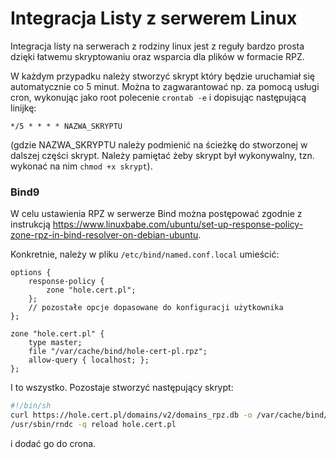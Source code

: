 # Integracja Listy z serwerem Linux

Integracja listy na serwerach z rodziny linux jest z reguły bardzo prosta dzięki łatwemu skryptowaniu oraz wsparcia dla plików w formacie RPZ.

W każdym przypadku należy stworzyć skrypt który będzie uruchamiał się automatycznie co 5 minut. Można to zagwarantować np. za pomocą usługi cron, wykonując jako root polecenie `crontab -e` i dopisując następującą linijkę:

```
*/5 * * * * NAZWA_SKRYPTU
```

(gdzie NAZWA_SKRYPTU należy podmienić na ścieżkę do stworzonej w dalszej części skrypt. Należy pamiętać żeby skrypt był wykonywalny, tzn. wykonać na nim `chmod +x skrypt`).

### Bind9

W celu ustawienia RPZ w serwerze Bind można postępować zgodnie z instrukcją https://www.linuxbabe.com/ubuntu/set-up-response-policy-zone-rpz-in-bind-resolver-on-debian-ubuntu.

Konkretnie, należy w pliku `/etc/bind/named.conf.local` umieścić:

```
options {
    response-policy { 
        zone "hole.cert.pl";
    };
    // pozostałe opcje dopasowane do konfiguracji użytkownika
};

zone "hole.cert.pl" {
    type master;
    file "/var/cache/bind/hole-cert-pl.rpz";
    allow-query { localhost; };
};
```

I to wszystko. Pozostaje stworzyć następujący skrypt:

```bash
#!/bin/sh
curl https://hole.cert.pl/domains/v2/domains_rpz.db -o /var/cache/bind/hole-cert-pl.rpz
/usr/sbin/rndc -q reload hole.cert.pl
```

i dodać go do crona.
